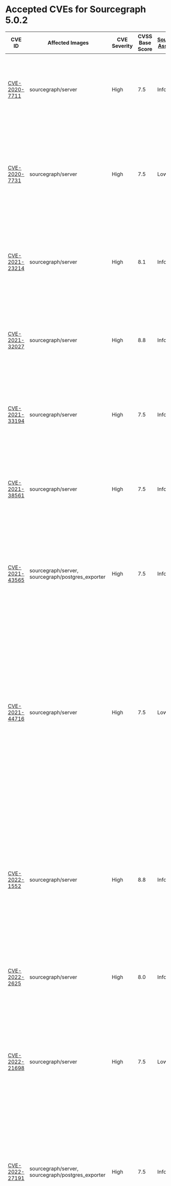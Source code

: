 # Accepted CVEs for Sourcegraph 5.0.2
| CVE ID | Affected Images | CVE Severity | CVSS Base Score | [Sourcegraph Assessment](../../../engineering/dev/policies/vulnerability-management-policy.md#severity-levels) | CVSS Environmental Score | Details  |
|-|-|-|-|-|-|- |
| [CVE-2020-7711](https://github.com/advisories/GHSA-mqqv-chpx-vq25)| sourcegraph/server| High| 7.5| Info| 0| This report is a false positive reported by some scanners – the version of the library used by Sourcegraph and its dependencies is not affected by this issue. |
| [CVE-2020-7731](https://github.com/advisories/GHSA-gq5r-cc4w-g8xf)| sourcegraph/server| High| 7.5| Low| 3.2| This is a denial of service vulnerability that can affect Sourcegraph instances where SAML2 is configured as an authProvider. The availability impact of exploitation would be limited. |
| [CVE-2021-23214](https://github.com/advisories/GHSA-467w-rrqc-395f)| sourcegraph/server| High| 8.1| Info| 0| Some vulnerability scanners fingerprint this image as containing PostgreSQL 12.9, while the image actually contains 12.10. This finding is a false positive. |
| [CVE-2021-32027](https://github.com/advisories/GHSA-8rj6-p58w-wpr2)| sourcegraph/server| High| 8.8| Info| 0| Some vulnerability scanners fingerprint this image as containing PostgreSQL 12.7, while the image actually contains 12.10. This finding is a false positive. |
| [CVE-2021-33194](https://nvd.nist.gov/vuln/detail/CVE-2021-33194)| sourcegraph/server| High| 7.5| Info| 0| The CVE affects HTML parsers, specifically the `ParseFragment` function. The affected dependencies don't [use the function](https://sourcegraph.com/search?q=context:global+repo:google/cadvisor%7Cgrafana/grafana%24+ParseFragment&patternType=lucky) nor [import the library](https://sourcegraph.com/search?q=context:global+repo:google/cadvisor%7Cgrafana/grafana%24+x/net/html&patternType=lucky). |
| [CVE-2021-38561](https://access.redhat.com/security/cve/CVE-2021-38561)| sourcegraph/server| High| 7.5| Info| 0| The CVE affects application parsing language tag using the affected library. [Neither of the Sourcegraph dependencies use `x/text` to parse arbitrary language tags](https://sourcegraph.com/search?q=context:global+repo:google/cadvisor%7Cgrafana/grafana%24+x/text&patternType=literal). |
| [CVE-2021-43565](https://github.com/advisories/GHSA-gwc9-m7rh-j2ww)| sourcegraph/server, sourcegraph/postgres_exporter| High| 7.5| Info| 0| This vulnerability is reported in dependencies included by Sourcegraph. Sourcegraph itself doesn't use the vulnerable functionality, and is therefore not affected by the issue. |
| [CVE-2021-44716](https://nvd.nist.gov/vuln/detail/CVE-2021-44716)| sourcegraph/server| High| 7.5| Low| 3.1| In certain conditions, the monitoring functionality packaged with Sourcegraph (Grafana and cAdvisor) could be rendered temporarily inoperable via specially crafted HTTP/2 requests. Exploiting this vulnerability requires administrator-level access, and does not affect the core Sourcegraph functionality. Sourcegraph does not consider this issue a viable security threat to the product. |
| [CVE-2022-1552](https://www.postgresql.org/support/security/CVE-2022-1552/)| sourcegraph/server| High| 8.8| Info| 0| The vulnerability affects Postgres servers with multiple users where one user can bypass authorization controls and execute commands under a superuser identity. Sourcegraph runs Postgres with only the sg user, making the application not affected by this vulnerability. |
| [CVE-2022-2625](https://nvd.nist.gov/vuln/detail/CVE-2022-2625)| sourcegraph/server| High| 8.0| Info| 0| Sourcegraph's default permissions model means it is not vulnerable to this issue. |
| [CVE-2022-21698](https://nvd.nist.gov/vuln/detail/CVE-2022-21698)| sourcegraph/server| High| 7.5| Low| 3.6| The vulnerability affects several third party images shipped with Sourcegraph. However, it doesn't affect Sourcegraph directly directly and the third party services are not exposed via HTTP. Sourcegraph is not vulnerable to this vulnerability. |
| [CVE-2022-27191](https://nvd.nist.gov/vuln/detail/CVE-2022-27191)| sourcegraph/server, sourcegraph/postgres_exporter| High| 7.5| Info| 0| This vulnerability impacts SSH servers using the affected dependency. None of the affected images have ssh servers, much less using the dependency. Sourcegraph is not affected by this issue. |
| [CVE-2022-27664](https://github.com/advisories/GHSA-69cg-p879-7622)| sourcegraph/server, sourcegraph/postgres_exporter| High| 7.5| Low| 1.7| This is a denial of service vulnerability that could affect the availability of Sourcegraph services in specific situations. As Sourcegraph is run as an internal service, our assessment of the severity of this issue is Low. |
| [CVE-2022-32149](https://access.redhat.com/security/cve/CVE-2022-32149)| sourcegraph/server, sourcegraph/postgres_exporter| High| 7.5| Low| 1.7| This affects `x/text` and is fixed in our frontend image. The other images this issue is present in, are not affected as there's no way for an actor to send arbitrary language headers. |
| [CVE-2022-41912](https://github.com/crewjam/saml/security/advisories/GHSA-j2jp-wvqg-wc2g)| sourcegraph/server| Critical| 9.1| Info| 0| Sourcegraph does not use the functionality affected by this vulnerability. |
| [CVE-2022-28948](https://access.redhat.com/security/cve/CVE-2022-28948)| sourcegraph/server| High| 7.5| Low| 2.1| Sourcegraph is potentially vulnerable to this in the processing of Batch Changes. The possible impact is limited to the user executing the Batch Change thus not presenting any real risk to other users or the stability of the application. |
| [CVE-2023-24998](https://nvd.nist.gov/vuln/detail/CVE-2023-24998)| sourcegraph/blobstore, sourcegraph/server| High| 7.5| Low| 2.1| This is a denial of service vulnerability that could affect the availability of Sourcegraph services in specific situations. As Sourcegraph is run as an internal service, our assessment of the severity of this issue is Low. |
| [CVE-2022-41723](https://cve.mitre.org/cgi-bin/cvename.cgi?name=CVE-2022-41723)| sourcegraph/cadvisor, sourcegraph/node-exporter, sourcegraph/opentelemetry-collector, sourcegraph/postgres_exporter, sourcegraph/prometheus, sourcegraph/jaeger-agent, sourcegraph/jaeger-all-in-one, sourcegraph/server| High| 7.5| Low| 2.1| This is a denial of service vulnerability that could affect the availability of Sourcegraph services in specific situations. This vulnerability can only affect via internal traffic within our application, not external access or unauthenticated user, and limited to the site-admin vector. Our assessment of the severity of this issue is Low. |
| [CVE-2023-27561](https://www.cve.org/CVERecord?id=CVE-2023-27561)| sourcegraph/cadvisor| High| 7.0| Low| 3.9| This vulnerability does not present additional risk for Sourcegraph deployments. Any admin with access to exploit this vulnerability would already have full control over the system. |
| [CVE-2022-46146](https://github.com/advisories/GHSA-7rg2-cxvp-9p7p)| sourcegraph/server, sourcegraph/postgres_exporter| High| 8.8| Low| 3.9| Sourcegraph's deployment model significantly reduces the risk of this vulnerability resulting in information leakage. Only admins with access to the infrastructure are able to exploit this. |
